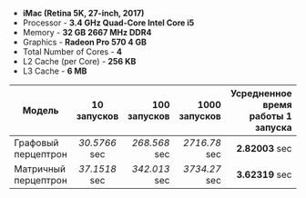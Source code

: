 
* **iMac (Retina 5K, 27-inch, 2017)**
* Processor - **3.4 GHz Quad-Core Intel Core i5**
* Memory -  **32 GB 2667 MHz DDR4**
* Graphics - **Radeon Pro 570 4 GB**
*   Total Number of Cores -	**4**
* L2 Cache (per Core) -	**256 KB**
* L3 Cache - **6 MB**


| **Модель**              | 10 запусков     | 100 запусков | 1000 запусков   | Усредненное время работы 1 запуска
| -------------        |:------------------:| -----:|-----:|-----:|
| Графовый перцептрон | *30.5766* sec    | *268.568* sec | *2716.78* sec | **2.82003** sec
| Матричный перцептрон  | *37.1518* sec  |   *342.013* sec |*3734.27* sec | **3.62319** sec